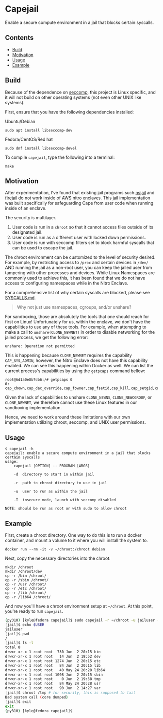 # Capejail

Enable a secure compute environment in a jail that blocks certain syscalls.

## Contents
- [Build](#build)
- [Motivation](#motivation)
- [Usage](#usage)
- [Example](#example)

## Build

Because of the dependence on
[seccomp](https://man7.org/linux/man-pages/man2/seccomp.2.html), this project is
Linux specific, and it will not build on other operating systems (not even other
UNIX like systems).

First, ensure that you have the following dependencies installed:

Ubuntu/Debian
```
sudo apt install libseccomp-dev
```

Fedora/CentOS/Red hat
```
sudo dnf install libseccomp-devel
```

To compile `capejail`, type the following into a terminal:

```
make
```

## Motivation

After experimentation, I've found that existing jail programs such
[nsjail](https://github.com/google/nsjail)
and [firejail](https://firejail.wordpress.com/) do not work inside of AWS nitro
enclaves. This jail implementation was built specifically for safeguarding Cape
from user code when running inside of an enclave.

The security is multilayer.
1. User code is run in a `chroot` so that it cannot access files outside of its
designated jail.
2. User code is run as a different user with locked down permissions.
3. User code is run with seccomp filters set to block harmful syscalls that can
be used to escape the jail.

The chroot environment can be customized to the level of security desired.
For example, by restricting access to `/proc` and certain devices in `/dev/`
AND running the jail as a non-root user, you can keep the jailed user from
tampering with other processes and devices. While Linux Namespaces are commonly
used to achieve this, it has been found that we do not have access to
configuring namespaces while in the Nitro Enclave.

For a comprehensive list of why certain syscalls are blocked, please see
[SYSCALLS.md](https://github.com/capeprivacy/capejail/blob/main/SYSCALLS.md).

> Why not just use namespaces, cgroups, and/or unshare?

For sandboxing, those are absolutely the tools that one should reach for first
on Linux! Unfortunately for us, within the enclave, we don't have the
capabilities to use any of these tools. For example, when attempting to make a
call to `unshare(CLONE_NEWNET)` in order to disable networking for the jailed
process, we get the following error:

```
unshare: Operation not permitted
```

This is happening because `CLONE_NEWNET` requires the capability
`CAP_SYS_ADMIN`, however, the Nitro Enclave does not have this capability
enabled. We can see this happening within Docker as well. We can list the
current process's capabilities by using the `getpcaps` command bellow:

```
root@6d1a0e8b7db6:/# getpcaps 0
0: cap_chown,cap_dac_override,cap_fowner,cap_fsetid,cap_kill,cap_setgid,cap_setuid,cap_setpcap,cap_net_bind_service,cap_net_raw,cap_sys_chroot,cap_mknod,cap_audit_write,cap_setfcap=ep
```

Given the lack of capabilities to unshare `CLONE_NEWNS`, `CLONE_NEWCGROUP`, or
`CLONE_NEWNET`, we therefore cannot use these Linux features in our sandboxing
implementation.

Hence, we need to work around these limitations with our own implementation
utilizing chroot, seccomp, and UNIX user permissions.

## Usage
```
$ capejail -h
capejail: enable a secure compute environment in a jail that blocks certain syscalls
usage:
	capejail [OPTION] -- PROGRAM [ARGS]

	-d	directory to start in within jail

	-r	path to chroot directory to use in jail

	-u	user to run as within the jail

	-I	insecure mode, launch with seccomp disabled

NOTE: should be run as root or with sudo to allow chroot
```

## Example

First, create a chroot directory. One way to do this is to run a docker
container, and mount a volume to it where you will install the system to.

```
docker run --rm -it -v ~/chroot:/chroot debian
```

Next, copy the necessary directories into the chroot:

```
mkdir /chroot
mkdir /chroot/dev
cp -r /bin /chroot/
cp -r /sbin /chroot/
cp -r /usr /chroot/
cp -r /etc /chroot/
cp -r /lib /chroot/
cp -r /lib64 /chroot/
```

And now you'll have a chroot environment setup at `~/chroot`. At this point,
you're ready to run `capejail`.

```bash
(py310) [kyle@fedora capejail]$ sudo capejail -r ~/chroot -u jailuser -- bash
[jail]$ echo $USER
jailuser
[jail]$ pwd
/
[jail]$ ls -l
total 8
drwxr-xr-x 1 root root  730 Jun  2 20:15 bin
drwxr-xr-x 1 root root   14 Jun  2 18:52 dev
drwxr-xr-x 1 root root 1274 Jun  2 20:15 etc
drwxr-xr-x 1 root root   84 Jun  2 20:15 lib
drwxr-xr-x 1 root root   40 May 24 20:28 lib64
drwxr-xr-x 1 root root 1008 Jun  2 20:15 sbin
drwxr-xr-x 1 root root    0 Jun  2 19:58 tmp
drwxr-xr-x 1 root root   84 May 24 20:28 usr
drwxr-xr-x 1 root root   90 Jun  2 14:27 var
[jail]$ chroot /tmp # for security, this is supposed to fail
Bad system call (core dumped)
[jail]$ exit
exit
(py310) [kyle@fedora capejail]$
```
